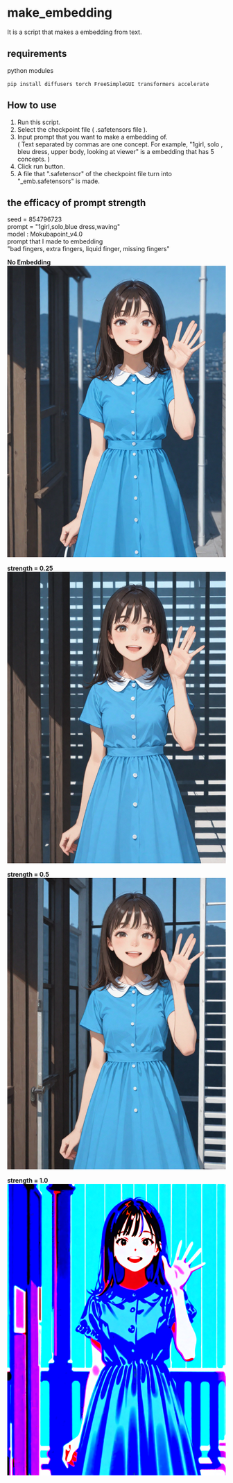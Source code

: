 # make_embedding
It is a script that makes a embedding from text.
## requirements
python modules
```
pip install diffusers torch FreeSimpleGUI transformers accelerate
```
## How to use
1. Run this script.
2. Select the checkpoint file ( .safetensors file ).
3. Input prompt that you want to make a embedding of.  
   ( Text separated by commas are one concept. For example, "1girl, solo , bleu dress, upper body, looking at viewer" is a embedding that has 5 concepts. )
4. Click run button.
5. A file that ".safetensor" of the checkpoint file turn into "_emb.safetensors" is made.
## the efficacy of prompt strength
seed = 854796723  
prompt = "1girl,solo,blue dress,waving"  
model : Mokubapoint_v4.0  
prompt that I made to embedding  
"bad fingers, extra fingers, liquid finger, missing fingers"

**No Embedding**  
![no embedding](https://github.com/MokubaAttack/scripts/blob/main/make_embedding/noemb.png)

**strength = 0.25**
![strength = 1.0](https://github.com/MokubaAttack/scripts/blob/main/make_embedding/strength025.png)

**strength = 0.5**
![strength = 1.5](https://github.com/MokubaAttack/scripts/blob/main/make_embedding/strength05.png)

**strength = 1.0**
![strength = 2.0](https://github.com/MokubaAttack/scripts/blob/main/make_embedding/strength10.png)
